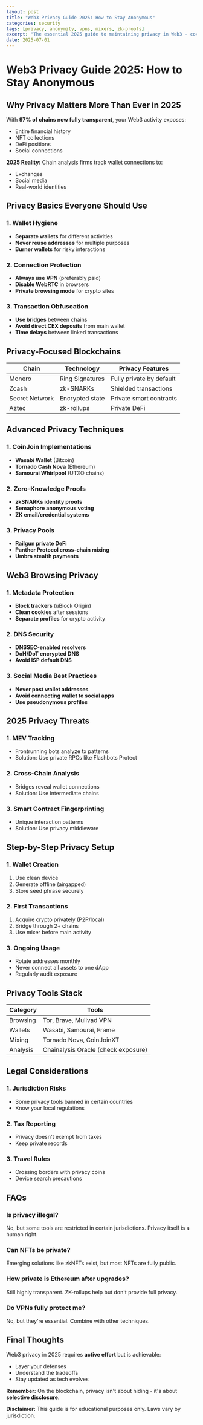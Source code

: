 ```yaml
---
layout: post
title: "Web3 Privacy Guide 2025: How to Stay Anonymous"
categories: security
tags: [privacy, anonymity, vpns, mixers, zk-proofs]
excerpt: "The essential 2025 guide to maintaining privacy in Web3 - covering wallets, transactions, browsing, and advanced anonymity techniques."
date: 2025-07-01
---
```


# Web3 Privacy Guide 2025: How to Stay Anonymous

## Why Privacy Matters More Than Ever in 2025

With ​**97% of chains now fully transparent**, your Web3 activity exposes:

- Entire financial history
- NFT collections
- DeFi positions
- Social connections

**2025 Reality:** Chain analysis firms track wallet connections to:
- Exchanges
- Social media
- Real-world identities

## Privacy Basics Everyone Should Use

### 1. Wallet Hygiene
- ​**Separate wallets** for different activities
- ​**Never reuse addresses** for multiple purposes
- ​**Burner wallets** for risky interactions

### 2. Connection Protection
- ​**Always use VPN** (preferably paid)
- ​**Disable WebRTC** in browsers
- ​**Private browsing mode** for crypto sites

### 3. Transaction Obfuscation
- ​**Use bridges** between chains
- ​**Avoid direct CEX deposits** from main wallet
- ​**Time delays** between linked transactions

## Privacy-Focused Blockchains

| Chain | Technology | Privacy Features |
|-------|------------|------------------|
| Monero | Ring Signatures | Fully private by default |
| Zcash | zk-SNARKs | Shielded transactions |
| Secret Network | Encrypted state | Private smart contracts |
| Aztec | zk-rollups | Private DeFi |

## Advanced Privacy Techniques

### 1. CoinJoin Implementations
- ​**Wasabi Wallet** (Bitcoin)
- ​**Tornado Cash Nova** (Ethereum)
- ​**Samourai Whirlpool** (UTXO chains)

### 2. Zero-Knowledge Proofs
- ​**zkSNARKs identity proofs**
- ​**Semaphore anonymous voting**
- ​**ZK email/credential systems**

### 3. Privacy Pools
- ​**Railgun private DeFi**
- ​**Panther Protocol cross-chain mixing**
- ​**Umbra stealth payments**

## Web3 Browsing Privacy

### 1. Metadata Protection
- ​**Block trackers** (uBlock Origin)
- ​**Clean cookies** after sessions
- ​**Separate profiles** for crypto activity

### 2. DNS Security
- ​**DNSSEC-enabled resolvers**
- ​**DoH/DoT encrypted DNS**
- ​**Avoid ISP default DNS**

### 3. Social Media Best Practices
- ​**Never post wallet addresses**
- ​**Avoid connecting wallet to social apps**
- ​**Use pseudonymous profiles**

## 2025 Privacy Threats

### 1. MEV Tracking
- Frontrunning bots analyze tx patterns
- Solution: Use private RPCs like Flashbots Protect

### 2. Cross-Chain Analysis
- Bridges reveal wallet connections
- Solution: Use intermediate chains

### 3. Smart Contract Fingerprinting
- Unique interaction patterns
- Solution: Use privacy middleware

## Step-by-Step Privacy Setup

### 1. Wallet Creation
1. Use clean device
2. Generate offline (airgapped)
3. Store seed phrase securely

### 2. First Transactions
1. Acquire crypto privately (P2P/local)
2. Bridge through 2+ chains
3. Use mixer before main activity

### 3. Ongoing Usage
- Rotate addresses monthly
- Never connect all assets to one dApp
- Regularly audit exposure

## Privacy Tools Stack

| Category | Tools |
|----------|-------|
| Browsing | Tor, Brave, Mullvad VPN |
| Wallets | Wasabi, Samourai, Frame |
| Mixing | Tornado Nova, CoinJoinXT |
| Analysis | Chainalysis Oracle (check exposure) |

## Legal Considerations

### 1. Jurisdiction Risks
- Some privacy tools banned in certain countries
- Know your local regulations

### 2. Tax Reporting
- Privacy doesn't exempt from taxes
- Keep private records

### 3. Travel Rules
- Crossing borders with privacy coins
- Device search precautions

## FAQs

### Is privacy illegal?
No, but some tools are restricted in certain jurisdictions. Privacy itself is a human right.

### Can NFTs be private?
Emerging solutions like zkNFTs exist, but most NFTs are fully public.

### How private is Ethereum after upgrades?
Still highly transparent. ZK-rollups help but don't provide full privacy.

### Do VPNs fully protect me?
No, but they're essential. Combine with other techniques.

## Final Thoughts

Web3 privacy in 2025 requires ​**active effort** but is achievable:

- Layer your defenses
- Understand the tradeoffs
- Stay updated as tech evolves

**Remember:** On the blockchain, privacy isn't about hiding - it's about ​**selective disclosure**.

**Disclaimer:** This guide is for educational purposes only. Laws vary by jurisdiction.
